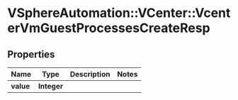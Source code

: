 # VSphereAutomation::VCenter::VcenterVmGuestProcessesCreateResp

## Properties
Name | Type | Description | Notes
------------ | ------------- | ------------- | -------------
**value** | **Integer** |  | 


